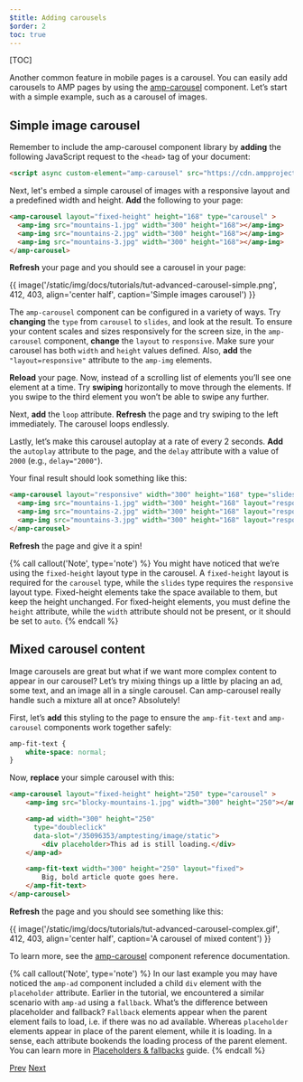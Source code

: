 ```yaml
---
$title: Adding carousels
$order: 2
toc: true
---
```


[TOC]

Another common feature in mobile pages is a carousel.  You can easily add carousels to AMP pages by using the [amp-carousel](https://www.ampproject.org/docs/reference/components/amp-carousel) component. Let’s start with a simple example, such as a carousel of images.

## Simple image carousel

Remember to include the amp-carousel component library by **adding** the following JavaScript request to the `<head>` tag of your document:

```html
<script async custom-element="amp-carousel" src="https://cdn.ampproject.org/v0/amp-carousel-0.1.js"></script>
```

Next, let's embed a simple carousel of images with a responsive layout and a predefined width and height. **Add** the following to your page:

```html
<amp-carousel layout="fixed-height" height="168" type="carousel" >
  <amp-img src="mountains-1.jpg" width="300" height="168"></amp-img>
  <amp-img src="mountains-2.jpg" width="300" height="168"></amp-img>
  <amp-img src="mountains-3.jpg" width="300" height="168"></amp-img>
</amp-carousel>
```

**Refresh** your page and you should see a carousel in your page:

{{ image('/static/img/docs/tutorials/tut-advanced-carousel-simple.png', 412, 403, align='center half', caption='Simple images carousel') }}

The `amp-carousel` component can be configured in a variety of ways. Try **changing** the `type` from `carousel` to `slides`, and look at the result. To ensure your content scales and sizes responsively for the screen size, in the `amp-carousel` component, **change** the `layout` to `responsive`. Make sure your carousel has both `width` and `height` values defined. Also, **add** the `"layout=responsive"` attribute to the `amp-img` elements. 

**Reload** your page. Now, instead of a scrolling list of elements you’ll see one element at a time. Try **swiping** horizontally to move through the elements. If you swipe to the third element you won’t be able to swipe any further. 

Next, **add** the `loop` attribute. **Refresh** the page and try swiping to the left immediately. The carousel loops endlessly.

Lastly, let’s make this carousel autoplay at a rate of every 2 seconds. **Add** the `autoplay` attribute to the page, and the `delay` attribute with a value of `2000` (e.g., `delay="2000"`).

Your final result should look something like this:

```html
<amp-carousel layout="responsive" width="300" height="168" type="slides" autoplay delay="2000" loop>
  <amp-img src="mountains-1.jpg" width="300" height="168" layout="responsive"></amp-img>
  <amp-img src="mountains-2.jpg" width="300" height="168" layout="responsive"></amp-img>
  <amp-img src="mountains-3.jpg" width="300" height="168" layout="responsive"></amp-img>
</amp-carousel>
```

**Refresh** the page and give it a spin!

{% call callout('Note', type='note') %}
You might have noticed that we’re using the `fixed-height` layout type in the carousel. A `fixed-height` layout is required for the `carousel` type, while the `slides` type requires the `responsive` layout type. Fixed-height elements take the space available to them, but keep the height unchanged. For fixed-height elements, you must define the `height` attribute, while the `width` attribute should not be present, or it should be set to `auto`.
{% endcall %}

## Mixed carousel content

Image carousels are great but what if we want more complex content to appear in our carousel? Let’s try mixing things up a little by placing an ad, some text, and an image all in a single carousel. Can amp-carousel really handle such a mixture all at once? Absolutely!

First, let’s **add** this styling to the page to ensure the `amp-fit-text` and `amp-carousel` components work together safely:

```css
amp-fit-text {
    white-space: normal;
}
```

Now, **replace** your simple carousel with this:

```html
<amp-carousel layout="fixed-height" height="250" type="carousel" >
    <amp-img src="blocky-mountains-1.jpg" width="300" height="250"></amp-img>

    <amp-ad width="300" height="250"
      type="doubleclick"
      data-slot="/35096353/amptesting/image/static">
        <div placeholder>This ad is still loading.</div>
    </amp-ad>

    <amp-fit-text width="300" height="250" layout="fixed">
        Big, bold article quote goes here.
    </amp-fit-text>
</amp-carousel>
```

**Refresh** the page and you should see something like this:

{{ image('/static/img/docs/tutorials/tut-advanced-carousel-complex.gif', 412, 403, align='center half', caption='A carousel of mixed content') }}

To learn more, see the [amp-carousel](/docs/reference/components/amp-carousel.html) component reference documentation.

{% call callout('Note', type='note') %}
In our last example you may have noticed the `amp-ad` component included a child `div` element with the `placeholder` attribute. Earlier in the tutorial, we encountered a similar scenario with `amp-ad` using a `fallback`. What’s the difference between placeholder and fallback? `Fallback` elements appear when the parent element fails to load, i.e. if there was no ad available. Whereas `placeholder` elements appear in place of the parent element, while it is loading. In a sense, each attribute bookends the loading process of the parent element. You can learn more in [Placeholders & fallbacks](/docs/guides/responsive/placeholders.html) guide.
{% endcall %}

<div class="prev-next-buttons">
  <a class="button prev-button" href="/docs/tutorials/add_advanced/adding_components.html"><span class="arrow-prev">Prev</span></a>
  <a class="button next-button" href="/docs/tutorials/add_advanced/tracking_data.html"><span class="arrow-next">Next</span></a>
</div>